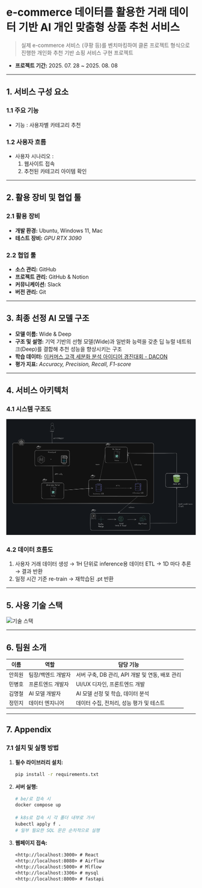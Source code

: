 # e-commerce 데이터를 활용한 거래 데이터 기반 AI 개인 맞춤형 상품 추천 서비스

> 실제 e-commerce 서비스 (쿠팡 등)를 벤치마킹하여 클론 프로젝트 형식으로 진행한 개인화 추천 기반 쇼핑 서비스 구현 프로젝트
> 
- **프로젝트 기간:** 2025. 07. 28 ~ 2025. 08. 08

---

## **1. 서비스 구성 요소**

### **1.1 주요 기능**

- 기능 : 사용자별 카테고리 추천

### **1.2 사용자 흐름**

- 사용자 시나리오 :
    1. 웹사이트 접속
    2. 추천된 카테고리 아이템 확인

---

## **2. 활용 장비 및 협업 툴**

### **2.1 활용 장비**

- **개발 환경:** Ubuntu, Windows 11, Mac
- **테스트 장비:** *GPU RTX 3090*

### **2.2 협업 툴**

- **소스 관리:** GitHub
- **프로젝트 관리:** GitHub & Notion
- **커뮤니케이션:** Slack
- **버전 관리:** Git

---

## **3. 최종 선정 AI 모델 구조**

- **모델 이름:** Wide & Deep
- **구조 및 설명:** 기억 기반의 선형 모델(Wide)과 일반화 능력을 갖춘 딥 뉴럴 네트워크(Deep)를 결합해 추천 성능을 향상시키는 구조
- **학습 데이터:**  [이커머스 고객 세분화 분석 아이디어 경진대회 - DACON](https://dacon.io/competitions/official/236222/data)
- **평가 지표:**  *Accuracy, Precision, Recall, F1-score*

---

## **4. 서비스 아키텍처**

### **4.1 시스템 구조도**

![서비스 아키텍처 예시](https://github.com/AIBootcamp14/mlops-project-mlops-7/raw/main/assets/%EC%8A%A4%ED%81%AC%EB%A6%B0%EC%83%B7(97).png)

### **4.2 데이터 흐름도**

1. 사용자 거래 데이터 생성 → 1H 단위로 inference용 데이터 ETL  → 1D 마다  추론 → 결과 반환
2. 일정 시간 기준 re-train → 재학습된 .pt 반환

---

## **5. 사용 기술 스택**

![기술 스택](https://github.com/AIBootcamp14/mlops-project-mlops-7/raw/main/assets/7%EC%A1%B0.jpg)

---

## **6. 팀원 소개**

| 이름 | 역할 | 담당 기능 |
| --- | --- | --- |
| 안희원 | 팀장/백엔드 개발자 | 서버 구축, DB 관리, API 개발 및 연동, 배포 관리 |
| 민병호 | 프론트엔드 개발자 | UI/UX 디자인, 프론트엔드 개발 |
| 김명철 | AI 모델 개발자 | AI 모델 선정 및 학습, 데이터 분석 |
| 정민지 | 데이터 엔지니어 | 데이터 수집, 전처리, 성능 평가 및 테스트 |

---

## **7. Appendix**

### **7.1 설치 및 실행 방법**

1. **필수 라이브러리 설치:**
    
    ```bash
    pip install -r requirements.txt
    
    ```
    
2. **서버 실행:**
    
    ```bash
    # be/로 접속 시
    docker compose up 
    
    # k8s로 접속 시 각 폴더 내부로 가서
    kubectl apply f .
    # 일부 필요한 SQL 문은 순차적으로 실행
    ```
    
3. **웹페이지 접속:**
    
    ```
    <http://localhost:3000> # React
    <http://localhost:8080> # Airflow
    <http://localhost:5000> # Mlflow
    <http://localhost:3306> # mysql
    <http://localhost:8000> # fastapi
    ```
